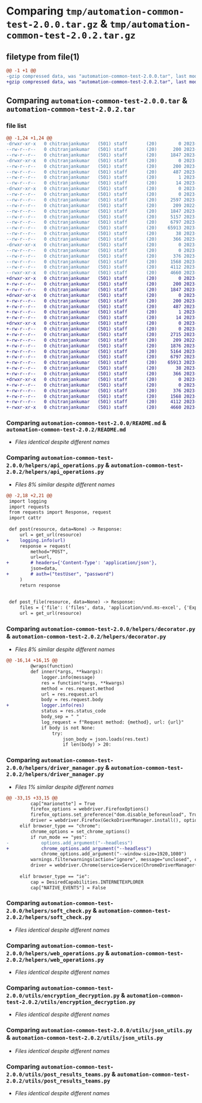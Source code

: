 # Comparing `tmp/automation-common-test-2.0.0.tar.gz` & `tmp/automation-common-test-2.0.2.tar.gz`

## filetype from file(1)

```diff
@@ -1 +1 @@
-gzip compressed data, was "automation-common-test-2.0.0.tar", last modified: Wed May 17 06:51:58 2023, max compression
+gzip compressed data, was "automation-common-test-2.0.2.tar", last modified: Wed Jun 14 14:46:45 2023, max compression
```

## Comparing `automation-common-test-2.0.0.tar` & `automation-common-test-2.0.2.tar`

### file list

```diff
@@ -1,24 +1,24 @@
-drwxr-xr-x   0 chitranjankumar   (501) staff       (20)        0 2023-05-17 06:51:58.396601 automation-common-test-2.0.0/
--rw-r--r--   0 chitranjankumar   (501) staff       (20)      200 2023-05-17 06:51:58.396368 automation-common-test-2.0.0/PKG-INFO
--rw-r--r--   0 chitranjankumar   (501) staff       (20)     1847 2023-03-29 14:50:23.000000 automation-common-test-2.0.0/README.md
-drwxr-xr-x   0 chitranjankumar   (501) staff       (20)        0 2023-05-17 06:51:58.391125 automation-common-test-2.0.0/automation_common_test.egg-info/
--rw-r--r--   0 chitranjankumar   (501) staff       (20)      200 2023-05-17 06:51:58.000000 automation-common-test-2.0.0/automation_common_test.egg-info/PKG-INFO
--rw-r--r--   0 chitranjankumar   (501) staff       (20)      487 2023-05-17 06:51:58.000000 automation-common-test-2.0.0/automation_common_test.egg-info/SOURCES.txt
--rw-r--r--   0 chitranjankumar   (501) staff       (20)        1 2023-05-17 06:51:58.000000 automation-common-test-2.0.0/automation_common_test.egg-info/dependency_links.txt
--rw-r--r--   0 chitranjankumar   (501) staff       (20)       14 2023-05-17 06:51:58.000000 automation-common-test-2.0.0/automation_common_test.egg-info/top_level.txt
-drwxr-xr-x   0 chitranjankumar   (501) staff       (20)        0 2023-05-17 06:51:58.393495 automation-common-test-2.0.0/helpers/
--rw-r--r--   0 chitranjankumar   (501) staff       (20)        0 2023-04-12 09:43:00.000000 automation-common-test-2.0.0/helpers/__init__.py
--rw-r--r--   0 chitranjankumar   (501) staff       (20)     2597 2023-05-16 05:29:45.000000 automation-common-test-2.0.0/helpers/api_operations.py
--rw-r--r--   0 chitranjankumar   (501) staff       (20)      209 2022-09-02 04:55:52.000000 automation-common-test-2.0.0/helpers/base_locator.py
--rw-r--r--   0 chitranjankumar   (501) staff       (20)     1847 2023-05-17 01:07:02.000000 automation-common-test-2.0.0/helpers/decorator.py
--rw-r--r--   0 chitranjankumar   (501) staff       (20)     5157 2023-05-17 06:51:42.000000 automation-common-test-2.0.0/helpers/driver_manager.py
--rw-r--r--   0 chitranjankumar   (501) staff       (20)     6797 2023-04-14 07:36:34.000000 automation-common-test-2.0.0/helpers/soft_check.py
--rw-r--r--   0 chitranjankumar   (501) staff       (20)    65913 2023-05-17 05:05:21.000000 automation-common-test-2.0.0/helpers/web_operations.py
--rw-r--r--   0 chitranjankumar   (501) staff       (20)       38 2023-05-17 06:51:58.396649 automation-common-test-2.0.0/setup.cfg
--rw-r--r--   0 chitranjankumar   (501) staff       (20)      366 2023-05-17 06:51:42.000000 automation-common-test-2.0.0/setup.py
-drwxr-xr-x   0 chitranjankumar   (501) staff       (20)        0 2023-05-17 06:51:58.395851 automation-common-test-2.0.0/utils/
--rw-r--r--   0 chitranjankumar   (501) staff       (20)        0 2023-04-12 09:43:11.000000 automation-common-test-2.0.0/utils/__init__.py
--rw-r--r--   0 chitranjankumar   (501) staff       (20)      376 2023-04-14 09:22:06.000000 automation-common-test-2.0.0/utils/config_parser.py
--rw-r--r--   0 chitranjankumar   (501) staff       (20)     1568 2023-04-14 09:34:24.000000 automation-common-test-2.0.0/utils/encryption_decryption.py
--rw-r--r--   0 chitranjankumar   (501) staff       (20)     4112 2023-05-17 05:11:54.000000 automation-common-test-2.0.0/utils/json_utils.py
--rwxr-xr-x   0 chitranjankumar   (501) staff       (20)     4660 2023-05-09 03:29:52.000000 automation-common-test-2.0.0/utils/post_results_teams.py
+drwxr-xr-x   0 chitranjankumar   (501) staff       (20)        0 2023-06-14 14:46:45.816468 automation-common-test-2.0.2/
+-rw-r--r--   0 chitranjankumar   (501) staff       (20)      200 2023-06-14 14:46:45.816263 automation-common-test-2.0.2/PKG-INFO
+-rw-r--r--   0 chitranjankumar   (501) staff       (20)     1847 2023-03-29 14:50:23.000000 automation-common-test-2.0.2/README.md
+drwxr-xr-x   0 chitranjankumar   (501) staff       (20)        0 2023-06-14 14:46:45.811779 automation-common-test-2.0.2/automation_common_test.egg-info/
+-rw-r--r--   0 chitranjankumar   (501) staff       (20)      200 2023-06-14 14:46:45.000000 automation-common-test-2.0.2/automation_common_test.egg-info/PKG-INFO
+-rw-r--r--   0 chitranjankumar   (501) staff       (20)      487 2023-06-14 14:46:45.000000 automation-common-test-2.0.2/automation_common_test.egg-info/SOURCES.txt
+-rw-r--r--   0 chitranjankumar   (501) staff       (20)        1 2023-06-14 14:46:45.000000 automation-common-test-2.0.2/automation_common_test.egg-info/dependency_links.txt
+-rw-r--r--   0 chitranjankumar   (501) staff       (20)       14 2023-06-14 14:46:45.000000 automation-common-test-2.0.2/automation_common_test.egg-info/top_level.txt
+drwxr-xr-x   0 chitranjankumar   (501) staff       (20)        0 2023-06-14 14:46:45.813944 automation-common-test-2.0.2/helpers/
+-rw-r--r--   0 chitranjankumar   (501) staff       (20)        0 2023-04-12 09:43:00.000000 automation-common-test-2.0.2/helpers/__init__.py
+-rw-r--r--   0 chitranjankumar   (501) staff       (20)     2715 2023-06-08 05:41:40.000000 automation-common-test-2.0.2/helpers/api_operations.py
+-rw-r--r--   0 chitranjankumar   (501) staff       (20)      209 2022-09-02 04:55:52.000000 automation-common-test-2.0.2/helpers/base_locator.py
+-rw-r--r--   0 chitranjankumar   (501) staff       (20)     1876 2023-06-08 03:42:00.000000 automation-common-test-2.0.2/helpers/decorator.py
+-rw-r--r--   0 chitranjankumar   (501) staff       (20)     5164 2023-05-31 08:38:28.000000 automation-common-test-2.0.2/helpers/driver_manager.py
+-rw-r--r--   0 chitranjankumar   (501) staff       (20)     6797 2023-04-14 07:36:34.000000 automation-common-test-2.0.2/helpers/soft_check.py
+-rw-r--r--   0 chitranjankumar   (501) staff       (20)    65913 2023-05-17 05:05:21.000000 automation-common-test-2.0.2/helpers/web_operations.py
+-rw-r--r--   0 chitranjankumar   (501) staff       (20)       38 2023-06-14 14:46:45.816523 automation-common-test-2.0.2/setup.cfg
+-rw-r--r--   0 chitranjankumar   (501) staff       (20)      366 2023-06-14 14:46:43.000000 automation-common-test-2.0.2/setup.py
+drwxr-xr-x   0 chitranjankumar   (501) staff       (20)        0 2023-06-14 14:46:45.815865 automation-common-test-2.0.2/utils/
+-rw-r--r--   0 chitranjankumar   (501) staff       (20)        0 2023-04-12 09:43:11.000000 automation-common-test-2.0.2/utils/__init__.py
+-rw-r--r--   0 chitranjankumar   (501) staff       (20)      376 2023-04-14 09:22:06.000000 automation-common-test-2.0.2/utils/config_parser.py
+-rw-r--r--   0 chitranjankumar   (501) staff       (20)     1568 2023-04-14 09:34:24.000000 automation-common-test-2.0.2/utils/encryption_decryption.py
+-rw-r--r--   0 chitranjankumar   (501) staff       (20)     4112 2023-05-17 05:11:54.000000 automation-common-test-2.0.2/utils/json_utils.py
+-rwxr-xr-x   0 chitranjankumar   (501) staff       (20)     4660 2023-05-09 03:29:52.000000 automation-common-test-2.0.2/utils/post_results_teams.py
```

### Comparing `automation-common-test-2.0.0/README.md` & `automation-common-test-2.0.2/README.md`

 * *Files identical despite different names*

### Comparing `automation-common-test-2.0.0/helpers/api_operations.py` & `automation-common-test-2.0.2/helpers/api_operations.py`

 * *Files 8% similar despite different names*

```diff
@@ -2,18 +2,21 @@
 import logging
 import requests
 from requests import Response, request
 import cattr
 
 def post(resource, data=None) -> Response:
     url = get_url(resource)
+    logging.info(url)
     response = request(
         method="POST",
         url=url,
+        # headers={'Content-Type': 'application/json'},
         json=data,
+        # auth=("testUser", "password")
     )
     return response
 
 
 def post_file(resource, data=None) -> Response:
     files = {'file': ('files', data, 'application/vnd.ms-excel', {'Expires': '0'})}
     url = get_url(resource)
```

### Comparing `automation-common-test-2.0.0/helpers/decorator.py` & `automation-common-test-2.0.2/helpers/decorator.py`

 * *Files 8% similar despite different names*

```diff
@@ -16,14 +16,15 @@
         @wraps(function)
         def inner(*args, **kwargs):
             logger.info(message)
             res = function(*args, **kwargs)
             method = res.request.method
             url = res.request.url
             body = res.request.body
+            logger.info(res)
             status = res.status_code
             body_sep = " "
             log_request = f"Request method: {method}, url: {url}"
             if body is not None:
                 try:
                     json_body = json.loads(res.text)
                     if len(body) > 20:
```

### Comparing `automation-common-test-2.0.0/helpers/driver_manager.py` & `automation-common-test-2.0.2/helpers/driver_manager.py`

 * *Files 1% similar despite different names*

```diff
@@ -33,15 +33,15 @@
         cap["marionette"] = True
         firefox_options = webdriver.FirefoxOptions()
         firefox_options.set_preference("dom.disable_beforeunload", True)
         driver = webdriver.Firefox(GeckoDriverManager.install(), options=firefox_options, capabilities=cap)
     elif browser_type == "chrome":
         chrome_options = set_chrome_options()
         if run_mode == "yes":
-            options.add_argument("--headless")
+            chrome_options.add_argument("--headless")
             chrome_options.add_argument("--window-size=1920,1080")
         warnings.filterwarnings(action="ignore", message="unclosed", category=ResourceWarning)
         driver = webdriver.Chrome(service=Service(ChromeDriverManager().install()), options=chrome_options)
 
     elif browser_type == "ie":
         cap = DesiredCapabilities.INTERNETEXPLORER
         cap["NATIVE_EVENTS"] = False
```

### Comparing `automation-common-test-2.0.0/helpers/soft_check.py` & `automation-common-test-2.0.2/helpers/soft_check.py`

 * *Files identical despite different names*

### Comparing `automation-common-test-2.0.0/helpers/web_operations.py` & `automation-common-test-2.0.2/helpers/web_operations.py`

 * *Files identical despite different names*

### Comparing `automation-common-test-2.0.0/utils/encryption_decryption.py` & `automation-common-test-2.0.2/utils/encryption_decryption.py`

 * *Files identical despite different names*

### Comparing `automation-common-test-2.0.0/utils/json_utils.py` & `automation-common-test-2.0.2/utils/json_utils.py`

 * *Files identical despite different names*

### Comparing `automation-common-test-2.0.0/utils/post_results_teams.py` & `automation-common-test-2.0.2/utils/post_results_teams.py`

 * *Files identical despite different names*

